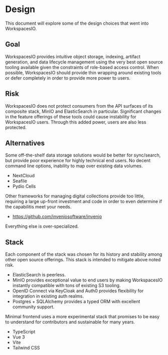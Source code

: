 # Design

This document will explore some of the design choices that went into WorkspacesIO.

## Goal

WorkspacesIO provides intuitive object storage, indexing, artifact generation, and data lifecycle management using the very best open source tooling available given the constraints of role-based access control.  When possible, WorkspacesIO should provide thin wrapping around existing tools or defer completely in order to provide more power to users.

## Risk

WorkspacesIO does not protect consumers from the API surfaces of its composite stack, MinIO and ElasticSearch in particular.  Significant changes in the feature offerings of these tools could cause instability for  WorkspacesIO users.  Through this added power, users are also less protected.

## Alternatives

Some off-the-shelf data storage solutions would be better for sync/search, but provide poor experience for highly technical end users.  No decent command line options, inability to map over existing data volumes.

* NextCloud
* Seafile
* Pydio Cells

Other frameworks for managing digital collections provide too little, requiring a large up-front investment and code in order to even determine if the capabilitis meet your needs.

* https://github.com/inveniosoftware/invenio

Everything else is over-specialized.

## Stack

Each component of the stack was chosen for its history and stability among other open source offerings.  This stack is intended to mitigate above noted risk.

* ElasticSearch is peerless.
* MinIO provides exceptional value to end users by making WorkspacesIO instantly compatible with tons of existing S3 tooling.
* OpenID Connect via KeyCloak and Auth0 provides flexibility for integration in existing auth realms.
* Postgres + SQLAlchemy provides a typed ORM with excellent community support.

Minimal frontend uses a more experimental stack that promises to be easy to understand for contributors and sustainable for many years.

* TypeScript
* Vue 3
* Vite
* Tailwind CSS
